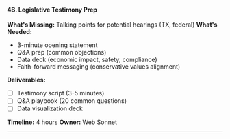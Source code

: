 #### **4B. Legislative Testimony Prep**

**What's Missing:** Talking points for potential hearings (TX, federal)
**What's Needed:**

- 3-minute opening statement
- Q&A prep (common objections)
- Data deck (economic impact, safety, compliance)
- Faith-forward messaging (conservative values alignment)

**Deliverables:**

- [ ] Testimony script (3-5 minutes)
- [ ] Q&A playbook (20 common questions)
- [ ] Data visualization deck

**Timeline:** 4 hours
**Owner:** Web Sonnet

---
